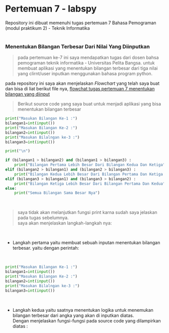 # Pertemuan 7 - labspy
Repository ini dibuat memenuhi tugas pertemuan 7 Bahasa Pemograman (modul praktikum 2) - Teknik Informatika <br><br>

### Menentukan Bilangan Terbesar Dari Nilai Yang Diinputkan 
> pada pertemuan ke-7 ini saya mendapatkan tugas dari dosen bahsa pemograman teknik informatika - Universitas Pelita Bangsa. untuk membuat aplikasi yang menentukan bilangan terbesar dari tiga nilai yang clirnt/user inputkan menggunakan bahasa program python.

pada repository ini saya akan menjelaskan *Flowchart* yang telah saya buat dan bisa di liat berikut file nya, [flowchat tugas pertemuan 7 menentukan bilangan yang diinput](flowerchat%20%20PERTEMUAN%207%20.pdf)

>Berikut source code yang saya buat untuk menjadi aplikasi yang bisa menentukan bilangan terbesar
```` python
print("Masukan Bilangan Ke-1 :")
bilangan1=int(input())
print("Masukan Bilangan Ke-2 :")
bilangan2=int(input())
print("Masukan Bilalngan ke-3 :")
bilangan3=int(input())

print("\n")

if (bilangan1 > bilangan2) and (bilangan1 > bilangan3) :
    print("Bilangan Pertama Lebih Besar Dari Bilangan Kedua Dan Ketiga")
elif (bilangan2 > bilangan1) and (bilangan2 > bilangan3) :
    print("Bilangan Kedua Lebih Besar Dari Bilangan Pertama Dan Ketiga ")
elif (bilangan3 > bilangan1) and (bilangan3 > bilangan2) :
    print("Bilangan Ketiga Lebih Besar Dari Bilangan Pertama Dan Kedua")
else:
    print("Semua Bilangan Sama Besar Nya")
````

<br>

> saya tidak akan melanjutkan fungsi print karna sudah saya jelaskan pada tugas sebelumnya. <br>
saya akan menjelaskan langkah-langkah nya:
<br>

* Langkah pertama yaitu membuat sebuah inputan menentukan bilangan terbesar. yaitu dengan perintah:

<br>

````python 
print("Masukan Bilangan Ke-1 :") 
bilangan1=int(input())
print("Masukan Bilangan Ke-2 :")
bilangan2=int(input())
print("Masukan Bilalngan ke-3 :")
bilangan3=int(input())
````
<br>

* Langkah kedua yaitu saatnya menentukan logika untuk menemukan bilangan terbesar dari angka yang akan di inputkan diatas. <br>
Dengan menjelaskan fungsi-fungsi pada source code yang dilampirkan diatas : <br>















